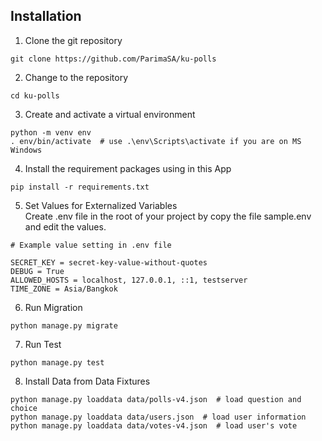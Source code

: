 ## Installation

1. Clone the git repository
```
git clone https://github.com/ParimaSA/ku-polls
```

2. Change to the repository
```
cd ku-polls
```

3. Create and activate a virtual environment
```
python -m venv env
. env/bin/activate  # use .\env\Scripts\activate if you are on MS Windows
```

4. Install the requirement packages using in this App
```
pip install -r requirements.txt
```

5. Set Values for Externalized Variables <br>
Create .env file in the root of your project by copy the file sample.env and edit the values.
```
# Example value setting in .env file

SECRET_KEY = secret-key-value-without-quotes
DEBUG = True
ALLOWED_HOSTS = localhost, 127.0.0.1, ::1, testserver
TIME_ZONE = Asia/Bangkok
```
6. Run Migration
```
python manage.py migrate
```
7. Run Test
```
python manage.py test
```
8. Install Data from Data Fixtures
```
python manage.py loaddata data/polls-v4.json  # load question and choice
python manage.py loaddata data/users.json  # load user information
python manage.py loaddata data/votes-v4.json  # load user's vote
```